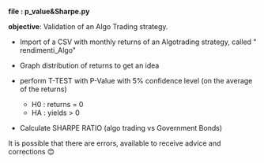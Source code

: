 **file : p_value&Sharpe.py**

**objective**: Validation of an Algo Trading strategy.

- Import of a CSV with monthly returns of an Algotrading strategy, called " rendimenti_Algo"
- Graph distribution of returns to get an idea
- perform T-TEST with P-Value with 5% confidence level (on the average of the returns)
    - H0 : returns = 0
    - HA : yields > 0
  
- Calculate SHARPE RATIO (algo trading vs Government Bonds)
  
It is possible that there are errors, available to receive advice and corrections 😊
